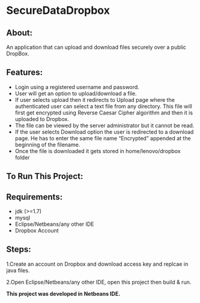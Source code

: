 # SecureDataDropbox

## **About:**
An application that can upload and download files securely over a public DropBox.

## **Features:**
- Login using a registered username and password. 
- User will get an option to upload/download a file.
- If user selects upload then it redirects to Upload page where the authenticated user can select a text file from any directory. This file will first get encrypted using Reverse Caesar Cipher algorithm and then it is uploaded to Dropbox.
- The file can be viewed by the server administrator but it cannot be read.
- If the user selects Download option the user is redirected to a download page. He has to enter the same file name “Encrypted” appended at the beginning of the filename.
- Once the file is downloaded it gets stored in home/lenovo/dropbox folder

## **To Run This Project:**
## **Requirements:**
- jdk (>=1.7) 
- mysql 
- Eclipse/Netbeans/any other IDE 
- Dropbox Account

## **Steps:**
1.Create an account on Dropbox and download access key and replcae in java files. 

2.Open Eclipse/Netbeans/any other IDE, open this project then build & run.

**This project was developed in Netbeans IDE.**
